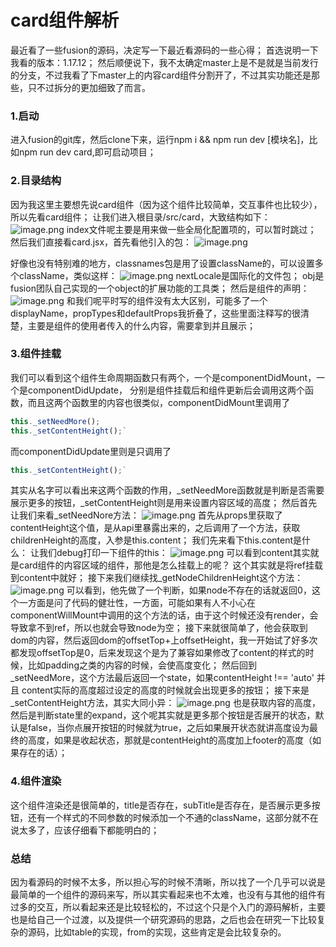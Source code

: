 # card组件解析

最近看了一些fusion的源码，决定写一下最近看源码的一些心得；
首选说明一下我看的版本：1.17.12；
然后顺便说下，我不太确定master上是不是就是当前发行的分支，不过我看了下master上的内容card组件分割开了，不过其实功能还是那些，只不过拆分的更加细致了而言。
### 1.启动
进入fusion的git库，然后clone下来，运行npm i && npm run dev [模块名]，比如npm run dev card,即可启动项目；
### 2.目录结构
因为我这里主要想先说card组件（因为这个组件比较简单，交互事件也比较少），所以先看card组件；
让我们进入根目录/src/card，大致结构如下：
![image.png](https://cdn.nlark.com/yuque/0/2019/png/411464/1573110050526-0432d7b8-1e83-4892-bbf1-23b723c4ec4a.png#align=left&display=inline&height=466&name=image.png&originHeight=932&originWidth=398&size=142813&status=done&width=199)
index文件呢主要是用来做一些全局化配置项的，可以暂时跳过；
然后我们直接看card.jsx，首先看他引入的包：
![image.png](https://cdn.nlark.com/yuque/0/2019/png/411464/1573110050530-6837d41f-fc5b-48cd-8711-366f060e09fb.png#align=left&display=inline&height=194&name=image.png&originHeight=388&originWidth=738&size=266913&status=done&width=369)

好像也没有特别难的地方，classnames包是用了设置className的，可以设置多个className，类似这样：
![image.png](https://cdn.nlark.com/yuque/0/2019/png/411464/1573110050512-a846a503-5dea-4329-b7f5-d863d2defc80.png#align=left&display=inline&height=154&name=image.png&originHeight=308&originWidth=920&size=179464&status=done&width=460)
nextLocale是国际化的文件包；
obj是fusion团队自己实现的一个object的扩展功能的工具类；
然后是组件的声明：
![image.png](https://cdn.nlark.com/yuque/0/2019/png/411464/1573110050515-b7adbcf6-659e-4d70-a303-e6b16c203338.png#align=left&display=inline&height=342&name=image.png&originHeight=684&originWidth=828&size=259508&status=done&width=414)
和我们呢平时写的组件没有太大区别，可能多了一个displayName，propTypes和defaultProps我折叠了，这些里面注释写的很清楚，主要是组件的使用者传入的什么内容，需要拿到并且展示；
### 3.组件挂载
我们可以看到这个组件生命周期函数只有两个，一个是componentDidMount，一个是componentDidUpdate，
分别是组件挂载后和组件更新后会调用这两个函数，而且这两个函数里的内容也很类似，componentDidMount里调用了
```javascript
this._setNeedMore();
this._setContentHeight();`
```

而componentDidUpdate里则是只调用了

```javascript
this._setContentHeight();`
```
其实从名字可以看出来这两个函数的作用，_setNeedMore函数就是判断是否需要展示更多的按钮，_setContentHeight则是用来设置内容区域的高度；
然后首先让我们来看_setNeedNore方法：
![image.png](https://cdn.nlark.com/yuque/0/2019/png/411464/1573110050521-5c45d621-e680-47b9-a59e-a10847c0b511.png#align=left&display=inline&height=173&name=image.png&originHeight=346&originWidth=1458&size=229939&status=done&width=729)
首先从props里获取了contentHeight这个值，是从api里暴露出来的，之后调用了一个方法，获取childrenHeight的高度，入参是this.content；
我们先来看下this.content是什么：
让我们debug打印一下组件的this：
![image.png](https://cdn.nlark.com/yuque/0/2019/png/411464/1573110050527-e7478ffc-5dc2-42b5-800f-f0ef9da1f633.png#align=left&display=inline&height=494&name=image.png&originHeight=988&originWidth=1530&size=706194&status=done&width=765)
可以看到content其实就是card组件的内容区域的组件，那他是怎么挂载上的呢？
这个其实就是将ref挂载到content中就好；
接下来我们继续找_getNodeChildrenHeight这个方法：
![image.png](https://cdn.nlark.com/yuque/0/2019/png/411464/1573110050581-a51d6340-6fb6-43a9-be5a-24cc40cd8dad.png#align=left&display=inline&height=293&name=image.png&originHeight=586&originWidth=1054&size=300963&status=done&width=527)
可以看到，他先做了一个判断，如果node不存在的话就返回0，这个一方面是问了代码的健壮性，一方面，可能如果有人不小心在componentWillMount中调用的这个方法的话，由于这个时候还没有render，会导致拿不到ref，所以也就会导致node为空；
接下来就很简单了，他会获取到dom的内容，然后返回dom的offsetTop+上offsetHeight，我一开始试了好多次都发现offsetTop是0，后来发现这个是为了兼容如果修改了content的样式的时候，比如padding之类的内容的时候，会使高度变化；
然后回到_setNeedMore，这个方法最后返回一个state，如果contentHeight !== 'auto' 并且 content实际的高度超过设定的高度的时候就会出现更多的按钮；
接下来是_setContentHeight方法，其实大同小异：
![image.png](https://cdn.nlark.com/yuque/0/2019/png/411464/1573110050549-757962a3-4ba5-4412-9fc0-9c425173887f.png#align=left&display=inline&height=294&name=image.png&originHeight=588&originWidth=1292&size=425255&status=done&width=646)
也是获取内容的高度，然后是判断state里的expand，这个呢其实就是更多那个按钮是否展开的状态，默认是false，当你点展开按钮的时候就为true，之后如果展开状态就讲高度设为最终的高度，如果是收起状态，那就是contentHeight的高度加上footer的高度（如果存在的话）；
### 4.组件渲染
这个组件渲染还是很简单的，title是否存在，subTitle是否存在，是否展示更多按钮，还有一个样式的不同参数的时候添加一个不通的className，这部分就不在说太多了，应该仔细看下都能明白的；
### 总结
因为看源码的时候不太多，所以担心写的时候不清晰，所以找了一个几乎可以说是最简单的一个组件的源码来写，所以其实看起来也不太难，也没有与其他的组件有过多的交互，所以看起来还是比较轻松的，不过这个只是个入门的源码解析，主要也是给自己一个过渡，以及提供一个研究源码的思路，之后也会在研究一下比较复杂的源码，比如table的实现，from的实现，这些肯定是会比较复杂的。
